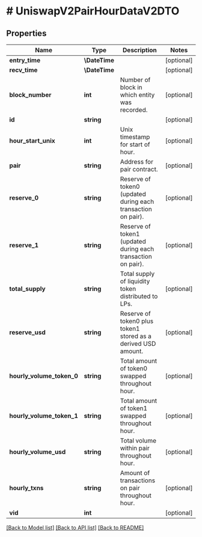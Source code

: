 # # UniswapV2PairHourDataV2DTO

## Properties

Name | Type | Description | Notes
------------ | ------------- | ------------- | -------------
**entry_time** | **\DateTime** |  | [optional]
**recv_time** | **\DateTime** |  | [optional]
**block_number** | **int** | Number of block in which entity was recorded. | [optional]
**id** | **string** |  | [optional]
**hour_start_unix** | **int** | Unix timestamp for start of hour. | [optional]
**pair** | **string** | Address for pair contract. | [optional]
**reserve_0** | **string** | Reserve of token0 (updated during each transaction on pair). | [optional]
**reserve_1** | **string** | Reserve of token1 (updated during each transaction on pair). | [optional]
**total_supply** | **string** | Total supply of liquidity token distributed to LPs. | [optional]
**reserve_usd** | **string** | Reserve of token0 plus token1 stored as a derived USD amount. | [optional]
**hourly_volume_token_0** | **string** | Total amount of token0 swapped throughout hour. | [optional]
**hourly_volume_token_1** | **string** | Total amount of token1 swapped throughout hour. | [optional]
**hourly_volume_usd** | **string** | Total volume within pair throughout hour. | [optional]
**hourly_txns** | **string** | Amount of transactions on pair throughout hour. | [optional]
**vid** | **int** |  | [optional]

[[Back to Model list]](../../README.md#models) [[Back to API list]](../../README.md#endpoints) [[Back to README]](../../README.md)
